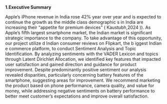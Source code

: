 **1.Executive Summary**

Apple’s iPhone revenue in India rose 42% year over year and is expected to continue the growth as the middle class demographic s in India are increasing their “appetite for premium devices” ( Kaustubh,2024 )). As Apple’s fifth largest smartphone market, the Indian market is significant strategic importance to the company. To take advantage of this opportunity, our project utilize d Indian consumer reviews on Flipkart, the b iggest Indian e commerce platform, to conduct Sentiment Analysis and Topic Identification. By analyzing sentiments with the VADER Lexicon and topics through Latent Dirichlet Allocation, we identified key features that impacted user satisfaction and gained direction and guidance for product improvement. Despite predominantly positive sentiment our analysis revealed disparities, particularly concerning battery features of the smartphone, suggesting areas for improvement. We recommend marketing the product based on phone performance, camera quality, and value for money, while addressing negative sentiments on battery performance to better meet customer’s expectations and improve overall satisfaction.
